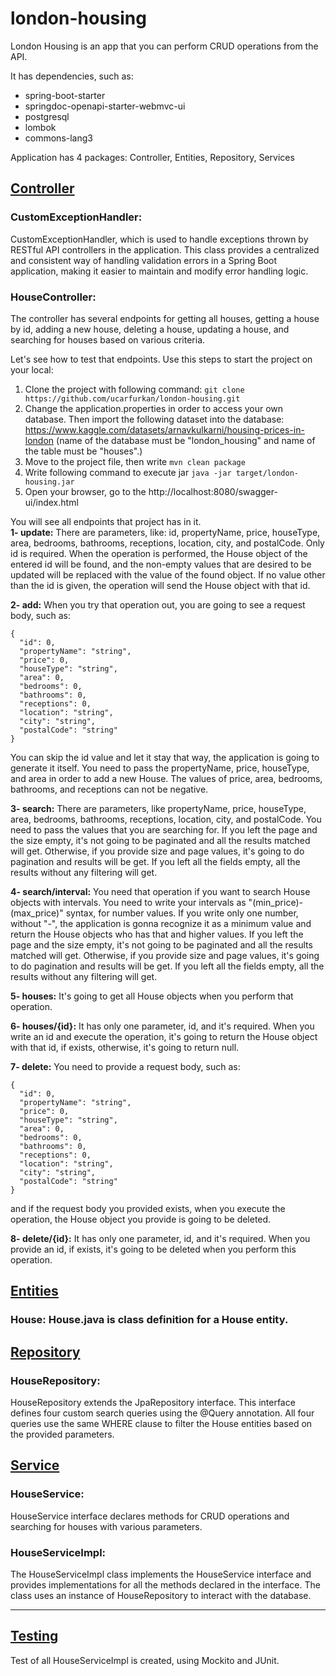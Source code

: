 # london-housing
London Housing is an app that you can perform CRUD operations from the API.

It has dependencies, such as:
- spring-boot-starter
- springdoc-openapi-starter-webmvc-ui
- postgresql
- lombok
- commons-lang3

Application has 4 packages: Controller, Entities, Repository, Services

## <ins>Controller</ins>
### CustomExceptionHandler:
CustomExceptionHandler, which is used to handle exceptions thrown by RESTful API controllers in the application. This class provides a centralized and consistent way of handling validation errors in a Spring Boot application, making it easier to maintain and modify error handling logic.

### HouseController:
The controller has several endpoints for getting all houses, getting a house by id, adding a new house, deleting a house, updating a house, and searching for houses based on various criteria.

Let's see how to test that endpoints. Use this steps to start the project on your local:
1. Clone the project with following command: `git clone https://github.com/ucarfurkan/london-housing.git`
2. Change the application.properties in order to access your own database. Then import the following dataset into the database: https://www.kaggle.com/datasets/arnavkulkarni/housing-prices-in-london (name of the database must be "london_housing" and name of the table must be "houses".)
3. Move to the project file, then write `mvn clean package`
4. Write following command to execute jar `java -jar target/london-housing.jar`
5. Open your browser, go to the http://localhost:8080/swagger-ui/index.html

You will see all endpoints that project has in it.  
**1- update:** There are parameters, like: id, propertyName, price, houseType, area, bedrooms, bathrooms, receptions, location, city, and postalCode. Only id is required. When the operation is performed, the House object of the entered id will be found, and the non-empty values that are desired to be updated will be replaced with the value of the found object. If no value other than the id is given, the operation will send the House object with that id.

**2- add:** When you try that operation out, you are going to see a request body, such as:
```
{
  "id": 0,
  "propertyName": "string",
  "price": 0,
  "houseType": "string",
  "area": 0,
  "bedrooms": 0,
  "bathrooms": 0,
  "receptions": 0,
  "location": "string",
  "city": "string",
  "postalCode": "string"
}
```
You can skip the id value and let it stay that way, the application is going to generate it itself. You need to pass the propertyName, price, houseType, and area in order to add a new House. The values of price, area, bedrooms, bathrooms, and receptions can not be negative.

**3- search:** There are parameters, like propertyName, price, houseType, area, bedrooms, bathrooms, receptions, location, city, and postalCode. You need to pass the values that you are searching for. If you left the page and the size empty, it's not going to be paginated and all the results matched will get. Otherwise, if you provide size and page values, it's going to do pagination and results will be get. If you left all the fields empty, all the results without any filtering will get.

**4- search/interval:** You need that operation if you want to search House objects with intervals. You need to write your intervals as "(min_price)-(max_price)" syntax, for number values. If you write only one number, without "-", the application is gonna recognize it as a minimum value and return the House objects who has that and higher values. If you left the page and the size empty, it's not going to be paginated and all the results matched will get. Otherwise, if you provide size and page values, it's going to do pagination and results will be get. If you left all the fields empty, all the results without any filtering will get.

**5- houses:** It's going to get all House objects when you perform that operation.

**6- houses/{id}:** It has only one parameter, id, and it's required. When you write an id and execute the operation, it's going to return the House object with that id, if exists, otherwise, it's going to return null.

**7- delete:** You need to provide a request body, such as:

```
{
  "id": 0,
  "propertyName": "string",
  "price": 0,
  "houseType": "string",
  "area": 0,
  "bedrooms": 0,
  "bathrooms": 0,
  "receptions": 0,
  "location": "string",
  "city": "string",
  "postalCode": "string"
}
```

and if the request body you provided exists, when you execute the operation, the House object you provide is going to be deleted.

**8- delete/{id}:** It has only one parameter, id, and it's required. When you provide an id, if exists, it's going to be deleted when you perform this operation.

## <ins>Entities</ins>
### House: House.java is class definition for a House entity.

## <ins>Repository</ins>
### HouseRepository: 
HouseRepository extends the JpaRepository interface. This interface defines four custom search queries using the @Query annotation. All four queries use the same WHERE clause to filter the House entities based on the provided parameters.

## <ins>Service</ins>
### HouseService:
HouseService interface declares methods for CRUD operations and searching for houses with various parameters.
### HouseServiceImpl:
The HouseServiceImpl class implements the HouseService interface and provides implementations for all the methods declared in the interface. The class uses an instance of HouseRepository to interact with the database.

---

## <ins>Testing</ins>
Test of all HouseServiceImpl is created, using Mockito and JUnit.

 
